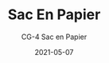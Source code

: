 ---
image_primary: "img/CG_SacEnPapier_Art.jpg"
image_secondary: "img/CG_SacEnPapier_Interior.jpg"
subtitle: "CG-4 Sac en Papier"
tags: 
  - "Wall Coverings"
title: "Sac En Papier"
href: "https://www.areaenvironments.com/order/cg-4-sac-en-papier"
designer: "Christian Gastaldi"
category: "Wall Coverings"
manufacturer: "Area Environments"
slug: "/manufacturers/area-environments/wall-coverings/christian-gastaldi-sac-en-papier"
date: "2021-05-07"
---